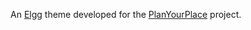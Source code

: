 An <a href="http://elgg.org/" target="_blank">Elgg</a> theme developed for the <a href="http://planyourplace.ca/" target="_blank">PlanYourPlace</a> project.
